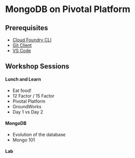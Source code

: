 # MongoDB on Pivotal Platform

## Prerequisites
- [Cloud Foundry CLI](https://github.com/cloudfoundry/cli/releases)
- [Git Client](https://git-scm.com/downloads)
- [VS Code](https://code.visualstudio.com/download)

## Workshop Sessions

#### Lunch and Learn
  - Eat food!
  - 12 Factor / 15 Factor
  - Pivotal Platform
  - GroundWorks 
  - Day 1 vs Day 2
  
#### MongoDB
  - Evolution of the database
  - Mongo 101

#### Lab
